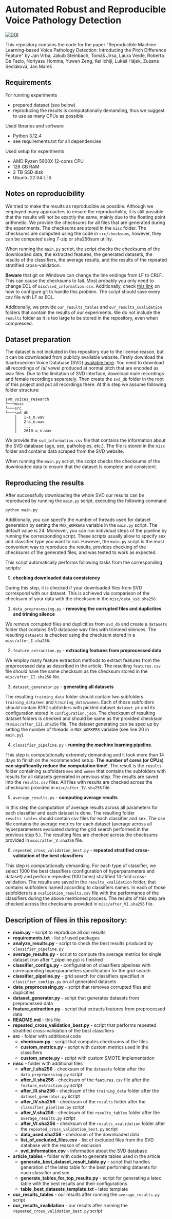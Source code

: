 # Automated Robust and Reproducible Voice Pathology Detection
[![DOI](https://zenodo.org/badge/DOI/10.5281/zenodo.13771573.svg)](https://doi.org/10.5281/zenodo.13771573)

This repository contains the code for the paper "Reproducible Machine Learning-based Voice Pathology Detection: Introducing the Pitch Difference Feature" 
by Jan Vrba, Jakub Steinbach, Tomáš Jirsa, Laura Verde, Roberta De Fazio, Noriyasu Homma, Yuwen Zeng, Kei Ichiji, Lukáš Hájek, Zuzana Sedláková, Jan Mareš

## Requirements
For running experiments
- prepared dataset (see below)
- reproducing the results is computationally demanding, thus we suggest to use as many CPUs as possible

Used libraries and software
- Python 3.12.4
- see requirements.txt for all dependencies

Used setup for experiments
- AMD Ryzen 5900X 12-cores CPU
- 128 GB RAM
- 2 TB SSD disk
- Ubuntu 22.04 LTS

## Notes on reproducibility

We tried to make the results as reproducible as possible. Although we employed many approaches to ensure the reproducibility, it is still possible that the results will not be exactly the same, mainly due to the floating point arithmetic. We provide the checksums for all files that are generated during the experiments. The checksums are stored in the `misc` folder. The checksums are computed using the code in `src/checksums`, however, they can be computed using 7-zip or sha256sum utility.

When running the `main.py` script, the script checks the checksums of the downloaded data, the extracted features, the generated datasets, the results of the classifiers, the average results, and the results of the repeated stratified cross-validation.

**Beware** that git on Windows can change the line endings from LF to CRLF. This can cause the checksums to fail. Most probably you only need to change EOL of `misc\svd_information.csv`. Additionally, check [this link](https://docs.github.com/en/get-started/getting-started-with-git/configuring-git-to-handle-line-endings) on how to configure git to handle this problem. The script should save every csv file with LF as EOL.

Additionally, we provide `our_results_tables` and `our_results_xvalidation` folders that contain the results of our experiments. We do not include the `results` folder as it is too large to be stored in the repository, even when compressed.


## Dataset preparation
The dataset is not included in this repository due to the license reason, but it can be downloaded from publicly
available website. Firstly download the Saarbruecken Voice Database (SVD)
[available here](https://stimmdb.coli.uni-saarland.de/help_en.php4). You need to download all recordings of /a/ vowel
produced at normal pitch that are encoded as wav files. Due to the limitation of SVD interface, download male recordings
and female recordings separately. Then create the `svd_db` folder in the root of this project and put all recordings
there.
At this step we assume following folder structure:
```
svm_voices_research
└───misc
└───src
└───svd_db
    │   1-a_n.wav
    │   2-a_n.wav
    │   ...
    │   2610-a_n.wav
```

We provide the `svd_information.csv` file that contains the information about the SVD database (age, sex, pathologies, etc.). The file is stored in the `misc` folder and contains data scraped from the SVD website.

When running the `main.py` script, the script checks the checksums of the downloaded data to ensure that the dataset is complete and consistent.

## Reproducing the results

After successfully downloading the whole SVD our results can be reproduced by running the `main.py` script, executing
the following command

```python main.py ```

Additionally, you can specify the number of threads used for dataset generation by setting the `MAX_WORKERS` variable in the `main.py` script. The default value is 24. Moreover, you can run individual steps of the pipeline by running the corresponding script. These scripts usually allow to specify sex and classifier type you want to run. However, the `main.py` script is the most convenient way to reproduce the results, provides checking of the checksums of the generated files, and was tested to work as expected.

This script automatically performs following tasks from the corresponding scripts:

0. **checking downloaded data consistency**

During this step, it is checked if your downloaded files from SVD correspond with our dataset.
This is achieved via comparison of the checksum of your data with the checksum in the `misc/data_usd.sha256`.

1. `data_preprocessing.py` - **removing the corrupted files and duplicities and triming silence**

We remove corrupted files and duplicities from `svd_db` and create a `datasets` folder that contains SVD database wav files with trimmed silences. The resulting `datasets` is checked using the checksum stored in a `misc/after_I.sha256`.

2. `feature_extraction.py` - **extracting features from preprocessed data**

We employ many feature extraction methods to extract features from the preprocessed data as described in the article.
The resulting `features.csv` file should have the same checksum as the checksum stored in the `misc/after_II.sha256` file.

3. `dataset_generator.py` - **generating all datasets**

The resulting `training_data` folder should contain two subfolders `training_data/men` and `training_data/women`. Each of those subfolders should contain 8192 subfolders with pickled dataset `dataset.pk` and its
configuration stored in `configuration.json`. The checksum of resulting dataset folders is checked and should be same as the provided checksum in `misc/after_III.sha256` file. The dataset generating can be sped up by setting the number of threads in `MAX_WORKERS` variable (see line 20 in `main.py`).

4. `classifier_pipeline.py` - **running the machine learning pipeline**.

This step is computationally extremely demanding and it took more than 14 days to finish on the recommended setup. **The number of cores (or CPUs) can
significantly reduce the computation time!**. The result is the `results` folder containing subfolders `men` and `women` that contains the subfolders with results for all datasets generated in previous step. The results are saved into the `results.csv` files. All files with results are checked across the checksums provided in `misc/after_IV.sha256` file.

5. `average_results.py` - **computing average results**

In this step the computation of average results across all parameters for each classifier and each dataset is done.
The resulting folder `results_tables` should contain csv files for each classifier and sex. The csv file contains
the average metrics for each dataset (average across all hyperparameters evaluated during the grid search performed
in the previous step 5.). The resulting files are checked across the checksums provided in `misc/after_V.sha256` file.

6. `repeated_cross_validation_best.py` - **repeated stratified cross-validation of the best classifiers**

This step is computationally demanding. For each type of classifier, we select 1000 the best classifiers
(configuration of hyperparameters and dataset) and perform repeated (100 times) stratified 10-fold cross-validation.
The results are saved in the `results_xvalidation` folder, that contains subfolders named according to classifiers names.
In each of those subfolders is a `xvalidation_results.csv` file with the performance of the classifiers during the
above mentioned process. The results of this step are checked across the checksums provided
in `misc/after_VI.sha256` file.


## Description of files in this repository:

- **main.py** - script to reproduce all our results
- **requirements.txt** - list of used packages
- **analyze_results.py** - script to check the best results produced by `classifier_pipeline.py`
- **average_results.py** - script to compute the average metrics for single dataset (run after *_pipeline.py) is finished
- **classifier_configs.py** - configuration of classifiers pipelines with corresponding hyperparameters specification
for the grid search
- **classifier_pipeline.py** - grid search for classifiers specified in `classifier_configs.py` on all generated
datasets
- **data_preprocessing.py** - script that removes corrupted files and duplicities
- **dataset_generator.py** - script that generates datasets from preprocessed data
- **feature_extraction.py** - script that extracts features from preprocessed data
- **README.md** - this file
- **repeated_cross_validation_best.py** - script that performs repeated stratified cross-validation of the best classifiers
- **src** - folder with additional code
    - **checksum.py** - script that computes checksums of the files
    - **custom_metrics.py** - script with custom metrics used in the classifiers
    - **custom_smote.py** - script with custom SMOTE implementation
- **misc** - folder with additional files
    - **after_I.sha256** - checksum of the `datasets` folder after the `data_preprocessing.py` script
    - **after_II.sha256** - checksum of the `features.csv` file after the `feature_extraction.py` script
    - **after_III.sha256** - checksum of the `training_data` folder after the `dataset_generator.py` script
    - **after_IV.sha256** - checksum of the `results` folder after the `classifier_pipeline.py` script
    - **after_V.sha256** - checksum of the `results_tables` folder after the `average_results.py` script
    - **after_VI.sha256** - checksum of the `results_xvalidation` folder after the `repeated_cross_validation_best.py` script
    - **data_used.sha256** - checksum of the downloaded data
    - **list_of_excluded_files.csv** - list of excluded files from the SVD database with the reason of exclusion
    - **svd_information.csv** - information about the SVD database
- **article_tables** - folder with code to generate tables used in the article
    - **generate_best_dataset_result_table.py** - script that handles generation of the latex table for the best performing datasets for each classifier and sex
    - **generate_tables_for_top_results.py** - script for generating a latex table with the best results and their configurations
    - **table_best_datasets_template.txt** - latex template
- **our_results_tables** - our results after running the `average_results.py` script
- **our_results_xvalidation** - our results after running the `repeated_cross_validation_best.py` script
